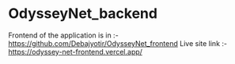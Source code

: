 # OdysseyNet_backend
Frontend of the application is in :- https://github.com/Debajyotir/OdysseyNet_frontend
Live site link :- https://odyssey-net-frontend.vercel.app/
